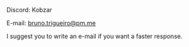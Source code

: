Discord: Kobzar

E-mail: bruno.trigueiro@pm.me

I suggest you to write an e-mail if you want a faster response.
